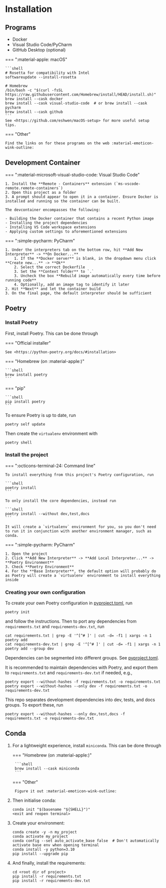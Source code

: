 # Installation

## Programs

- Docker
- Visual Studio Code/PyCharm
- GitHub Desktop (optional)

=== ":material-apple: macOS"

    ```shell
    # Rosetta for compatibility with Intel
    softwareupdate --install-rosetta
    
    # Homebrew
    /bin/bash -c "$(curl -fsSL https://raw.githubusercontent.com/Homebrew/install/HEAD/install.sh)"
    brew install --cask docker
    brew install --cask visual-studio-code  # or brew install --cask pycharm
    brew install --cask github
    ```
    See <https://github.com/eshwen/macOS-setup> for more useful setup tips.

=== "Other"

    Find the links on for these programs on the web :material-emoticon-wink-outline:

## Development Container

=== ":material-microsoft-visual-studio-code: Visual Studio Code"

    1. Install the **Remote - Containers** extension (`ms-vscode-remote.remote-containers`)
    2. Open this project as a folder
    3. A prompt should appear to open it in a container. Ensure Docker is installed and running so the container can be built.

    The devcontainer encompasses the following:

    - Building the Docker container that contains a recent Python image
    - Installing the project dependencies
    - Installing VS Code workspace extensions
    - Applying custom settings to aforementioned extensions

=== ":simple-pycharm: PyCharm"

    1. Under the interpreters tab on the bottom row, hit **Add New Interpreter** -> **On Docker...**
        1. If the **Docker server** is blank, in the dropdown menu click **Create new...** -> **Ok**
        2. Select the correct Dockerfile
        3. Set the **Context folder** to `.` 
        3. Uncheck the box **Rebuild image automatically every time before running code**
        4. Optionally, add an image tag to identify it later
    2. Hit **Next** and let the container build
    3. On the final page, the default interpreter should be sufficient

## Poetry

### Install Poetry

First, install Poetry. This can be done through

=== "Official installer"

    See <https://python-poetry.org/docs/#installation>

=== "Homebrew (on :material-apple:)"

    ```shell
    brew install poetry
    ```

=== "pip"

    ```shell
    pip install poetry
    ```

To ensure Poetry is up to date, run

```shell
poetry self update
```

Then create the `virtualenv` environment with

```shell
poetry shell
```

### Install the project

=== ":octicons-terminal-24: Command line"

    To install everything from this project's Poetry configuration, run
    
    ```shell
    poetry install
    ```
    
    To only install the core dependencies, instead run
    
    ```shell
    poetry install --without dev,test,docs
    ```
    
    It will create a `virtualenv` environment for you, so you don't need to run it in conjunction with another environment manager, such as conda.

=== ":simple-pycharm: PyCharm"

    1. Open the project
    2. Click **Add New Interpreter** -> **Add Local Interpreter...** -> **Poetry Environment**
    3. Check **Poetry Environment**
    4. For the **Base Interpreter**, the default option will probably do as Poetry will create a `virtualenv` environment to install everything inside

### Creating your own configuration

To create your own Poetry configuration
in [pyproject.toml](https://github.com/eshwen/ds-python-boilerplate/blob/main/pyproject.toml), run

```shell
poetry init
```

and follow the instructions. Then to port any dependencies from ``requirements.txt`` and ``requirements-dev.txt``, run

```shell
cat requirements.txt | grep -E '^[^# ]' | cut -d= -f1 | xargs -n 1 poetry add
cat requirements-dev.txt | grep -E '^[^# ]' | cut -d= -f1 | xargs -n 1 poetry add --group dev
```

Dependencies can be segmented into different groups.
See [pyproject.toml](https://github.com/eshwen/ds-python-boilerplate/blob/main/pyproject.toml).

It is recommended to maintain dependencies with Poetry, and export them to ``requirements.txt``
and ``requirements-dev.txt`` if needed, e.g.,

```shell
poetry export --without-hashes -f requirements.txt -o requirements.txt
poetry export --without-hashes --only dev -f requirements.txt -o requirements-dev.txt
```

This repo separates development dependencies into dev, tests, and docs groups. To export these, run

```shell
poetry export --without-hashes --only dev,test,docs -f requirements.txt -o requirements-dev.txt
```

## Conda

1. For a lightweight experience, install `miniconda`. This can be done through

    === "Homebrew (on :material-apple:)"

        ```shell
        brew install --cask miniconda
        ```

    === "Other"

        Figure it out :material-emoticon-wink-outline:

2. Then initialise conda:

    ```shell
    conda init "$(basename "${SHELL}")"
    <exit and reopen terminal>
    ```

3. Create your environment:

    ```shell
    conda create -y -n my_project
    conda activate my_project
    conda config --set auto_activate_base false  # Don't automatically activate base env when opening terminal
    conda install -y python=3.10
    pip install --upgrade pip
    ```

4. And finally, install the requirements:

    ```shell
    cd <root dir of project>
    pip install -r requirements.txt
    pip install -r requirements-dev.txt
    ```
